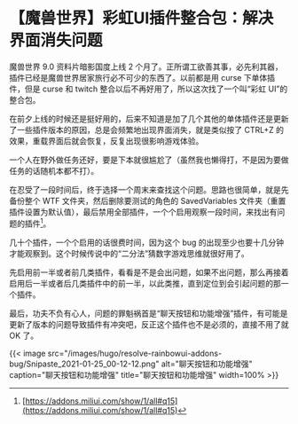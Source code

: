 # 【魔兽世界】彩虹UI插件整合包：解决界面消失问题


魔兽世界 9.0 资料片暗影国度上线 2 个月了。正所谓工欲善其事，必先利其器，插件已经是魔兽世界居家旅行必不可少的东西了。以前都是用 curse 下单体插件，但是 curse 和 twitch 整合以后不再好用了，所以这次找了一个叫“彩虹 UI”的整合包。

在前夕上线的时候还是挺好用的，后来不知道是加了几个其他的单体插件还是更新了一些插件版本的原因，总是会频繁地出现界面消失，就是类似按了 CTRL+Z 的效果，重载界面后就会恢复，反复出现很影响游戏体验。

<!--more-->

一个人在野外做任务还好，要是下本就很尴尬了（虽然我也懒得打，不是因为要做任务的话随机本都不打）。

在忍受了一段时间后，终于选择一个周末来查找这个问题。思路也很简单，就是先备份整个 WTF 文件夹，然后删除要测试的角色的 SavedVariables 文件夹（重置插件设置为默认值），最后禁用全部插件，一个个启用观察一段时间，来找出有问题的插件[^1]。

几十个插件，一个个启用的话很费时间，因为这个 bug 的出现至少也要十几分钟才能观察到。这个时候传说中的“二分法”猜数字游戏思维就很好用了。

先启用前一半或者前几类插件，看看是不是会出问题，如果不出问题，那么再接着启用后一半或者后几类插件中的前一半，以此类推，直到定位到会引起问题的那一个插件。

最后，功夫不负有心人，问题的罪魁祸首是“聊天按钮和功能增强”插件，有可能是更新了版本的问题导致插件有冲突吧，反正这个插件也不是必须的，直接不用了就 OK 了。

{{< image src="/images/hugo/resolve-rainbowui-addons-bug/Snipaste_2021-01-25_00-12-12.png"   alt="聊天按钮和功能增强" caption="聊天按钮和功能增强" title="聊天按钮和功能增强" width=100% >}}

[^1]: [https://addons.miliui.com/show/1/all#q15](https://addons.miliui.com/show/1/all#q15)

